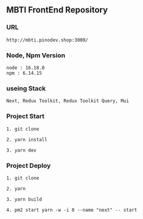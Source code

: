 ## MBTI FrontEnd Repository

### URL

```
http://mbti.pinodev.shop:3000/

```

### Node, Npm Version

```
node : 16.18.0
npm : 6.14.15
```

### useing Stack

```
Next, Redux Toolkit, Redux Toolkit Query, Mui
```

### Project Start

```
1. git clone

2. yarn install

3. yarn dev
```

### Project Deploy

```
1. git clone

2. yarn

3. yarn build

4. pm2 start yarn -w -i 0 --name "next" -- start
```
